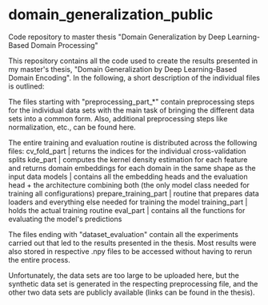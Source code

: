 # domain_generalization_public
Code repository to master thesis "Domain Generalization by Deep Learning-Based Domain Processing"

This repository contains all the code used to create the results presented in my master's thesis, "Domain Generalization by Deep Learning-Based Domain Encoding".
In the following, a short description of the individual files is outlined:

The files starting with "preprocessing_part_*" contain preprocessing steps for the individual data sets with the main task of bringing the different data sets into a common form. Also, additional preprocessing steps like normalization, etc., can be found here.

The entire training and evaluation routine is distributed across the following files:
cv_fold_part | returns the indices for the individual cross-validation splits
kde_part | computes the kernel density estimation for each feature and returns domain embeddings for each domain in the same shape as the input data
models | contains all the embedding heads and the evaluation head + the architecture combining both (the only model class needed for training all configurations)
prepare_training_part | routine that prepares data loaders and everything else needed for training the model
training_part | holds the actual training routine
eval_part | contains all the functions for evaluating the model's predictions

The files ending with "dataset_evaluation" contain all the experiments carried out that led to the results presented in the thesis. Most results were also stored in respective .npy files to be accessed without having to rerun the entire process.

Unfortunately, the data sets are too large to be uploaded here, but the synthetic data set is generated in the respecting preprocessing file, and the other two data sets are publicly available (links can be found in the thesis).


